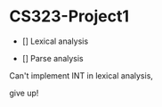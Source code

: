 # CS323-Project1

- [] Lexical analysis

- [] Parse analysis

Can't implement INT in lexical analysis,

give up!